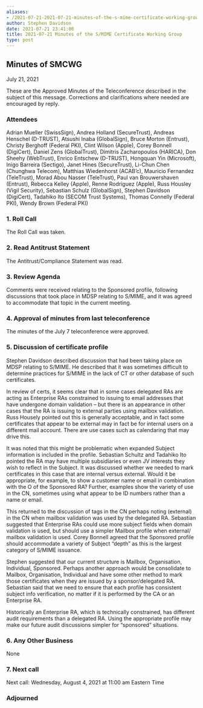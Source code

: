```yaml
---
aliases:
- /2021-07-21-2021-07-21-minutes-of-the-s-mime-certificate-working-group/
author: Stephen Davidson
date: 2021-07-21 23:41:00
title: 2021-07-21 Minutes of the S/MIME Certificate Working Group
type: post
---
```


## Minutes of SMCWG 

July 21, 2021

These are the Approved Minutes of the Teleconference described in the subject of this message. Corrections and clarifications where needed are encouraged by reply.

### Attendees 

Adrian Mueller (SwissSign), Andrea Holland (SecureTrust), Andreas Henschel (D-TRUST), Atsushi Inaba (GlobalSign), Bruce Morton (Entrust), Christy Berghoff (Federal PKI), Clint Wilson (Apple), Corey Bonnell (DigiCert), Daniel Zens (GlobalTrust), Dimitris Zacharopoulos (HARICA), Don Sheehy (WebTrust), Enrico Entschew (D-TRUST), Hongquan Yin (Microsoft), Inigo Barreira (Sectigo), Janet Hines (SecureTrust), Li-Chun Chen (Chunghwa Telecom), Matthias Wiedenhorst (ACAB’c), Mauricio Fernandez (TeleTrust), Morad Abou Nasser (TeleTrust), Paul van Brouwershaven (Entrust), Rebecca Kelley (Apple), Renne Rodriguez (Apple), Russ Housley (Vigil Security), Sebastian Schulz (GlobalSign), Stephen Davidson (DigiCert), Tadahiko Ito (SECOM Trust Systems), Thomas Connelly (Federal PKI), Wendy Brown (Federal PKI)

### 1. Roll Call 

The Roll Call was taken.

### 2. Read Antitrust Statement 

The Antitrust/Compliance Statement was read.

### 3. Review Agenda 

Comments were received relating to the Sponsored profile, following discussions that took place in MDSP relating to S/MIME, and it was agreed to accommodate that topic in the current meeting.

### 4. Approval of minutes from last teleconference 

The minutes of the July 7 teleconference were approved.

### 5. Discussion of certificate profile 

Stephen Davidson described discussion that had been taking place on MDSP relating to S/MIME. He described that it was sometimes difficult to determine practices for S/MIME in the lack of CT or other database of such certificates.

In review of certs, it seems clear that in some cases delegated RAs are acting as Enterprise RAs constrained to issuing to email addresses that have undergone domain validation – but there is an appearance in other cases that the RA is issuing to external parties using mailbox validation. Russ Housely pointed out this is generally acceptable, and in fact some certificates that appear to be external may in fact be for internal users on a different mail account. There are use cases such as calendaring that may drive this.

It was noted that this might be problematic when expanded Subject information is included in the profile. Sebastian Schultz and Tadahiko Ito pointed the RA may have multiple subsidiaries or even JV interests they wish to reflect in the Subject. It was discussed whether we needed to mark certificates in this case that are internal versus external. Would it be appropriate, for example, to show a customer name or email in combination with the O of the Sponsored RA? Further, examples show the variety of use in the CN, sometimes using what appear to be ID numbers rather than a name or email.

This returned to the discussion of tags in the CN perhaps noting (external) in the CN when mailbox validation was used by the delegated RA. Sebastian suggested that Enterprise RAs could use more subject fields when domain validation is used, but should use a simpler Mailbox profile when external/ mailbox validation is used. Corey Bonnell agreed that the Sponsored profile should accommodate a variety of Subject “depth” as this is the largest category of S/MIME issuance.

Stephen suggested that our current structure is Mailbox, Organisation, Individual, Sponsored. Perhaps another approach would be consolidate to Mailbox, Organisation, Individual and have some other method to mark those certificates when they are issued by a sponsor/delegated RA. Sebastian said that we need to ensure that each profile has consistent subject info verification, no matter if it is performed by the CA or an Enterprise RA.

Historically an Enterprise RA, which is technically constrained, has different audit requirements than a delegated RA. Using the appropriate profile may make our future audit discussions simpler for “sponsored” situations.

### 6. Any Other Business 

None

### 7. Next call 

Next call: Wednesday, August 4, 2021 at 11:00 am Eastern Time

### Adjourned